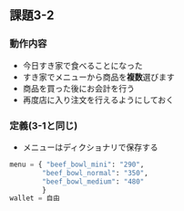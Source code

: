 ## 課題3-2
### 動作内容
- 今日すき家で食べることになった
- すき家でメニューから商品を**複数**選びます
- 商品を買った後にお会計を行う
- 再度店に入り注文を行えるようにしておく

### 定義(3-1と同じ)
- メニューはディクショナリで保存する

```python
menu = { "beef_bowl_mini": "290",
        "beef_bowl_normal": "350",
        "beef_bowl_medium": "480"
        }
wallet = 自由
```